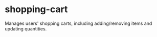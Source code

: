 # shopping-cart
Manages users' shopping carts, including adding/removing items and updating quantities.
